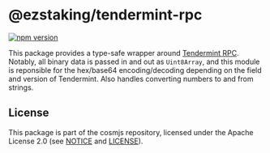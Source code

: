 # @ezstaking/tendermint-rpc

[![npm version](https://img.shields.io/npm/v/@ezstaking/tendermint-rpc.svg)](https://www.npmjs.com/package/@ezstaking/tendermint-rpc)

This package provides a type-safe wrapper around
[Tendermint RPC](https://docs.tendermint.com/master/rpc/). Notably, all binary
data is passed in and out as `Uint8Array`, and this module is reponsible for the
hex/base64 encoding/decoding depending on the field and version of Tendermint.
Also handles converting numbers to and from strings.

## License

This package is part of the cosmjs repository, licensed under the Apache License
2.0 (see [NOTICE](https://github.com/cosmos/cosmjs/blob/main/NOTICE) and
[LICENSE](https://github.com/cosmos/cosmjs/blob/main/LICENSE)).
